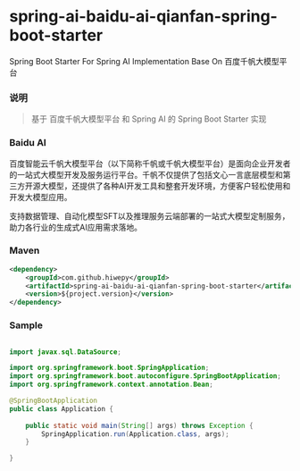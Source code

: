 # spring-ai-baidu-ai-qianfan-spring-boot-starter

Spring Boot Starter For Spring AI Implementation Base On 百度千帆大模型平台

### 说明


 > 基于 百度千帆大模型平台 和 Spring AI 的 Spring Boot Starter 实现

### Baidu AI

百度智能云千帆大模型平台（以下简称千帆或千帆大模型平台）是面向企业开发者的一站式大模型开发及服务运行平台。千帆不仅提供了包括文心一言底层模型和第三方开源大模型，还提供了各种AI开发工具和整套开发环境，方便客户轻松使用和开发大模型应用。

支持数据管理、自动化模型SFT以及推理服务云端部署的一站式大模型定制服务，助力各行业的生成式AI应用需求落地。

### Maven

``` xml
<dependency>
	<groupId>com.github.hiwepy</groupId>
	<artifactId>spring-ai-baidu-ai-qianfan-spring-boot-starter</artifactId>
	<version>${project.version}</version>
</dependency>
```

### Sample

```java

import javax.sql.DataSource;

import org.springframework.boot.SpringApplication;
import org.springframework.boot.autoconfigure.SpringBootApplication;
import org.springframework.context.annotation.Bean;

@SpringBootApplication
public class Application {
	
	public static void main(String[] args) throws Exception {
		SpringApplication.run(Application.class, args);
	}

}

```

